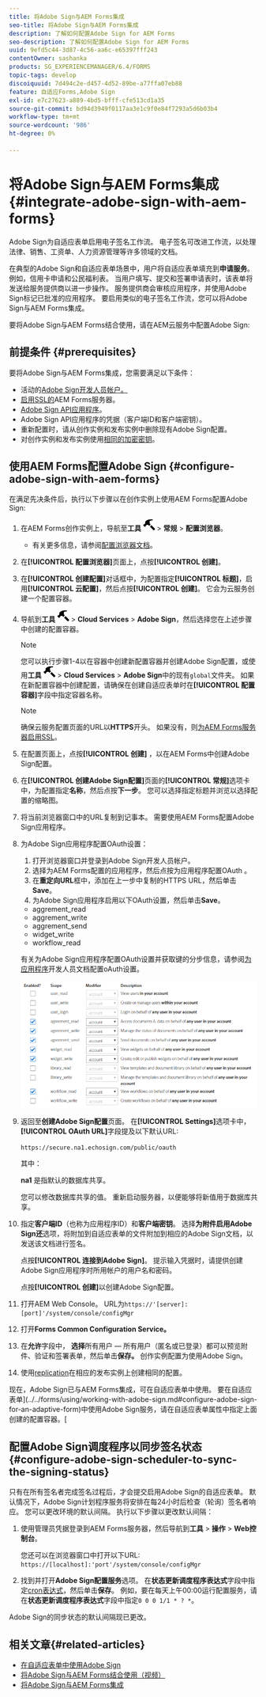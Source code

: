 ```yaml
---
title: 将Adobe Sign与AEM Forms集成
seo-title: 将Adobe Sign与AEM Forms集成
description: 了解如何配置Adobe Sign for AEM Forms
seo-description: 了解如何配置Adobe Sign for AEM Forms
uuid: 9efd5c44-3d87-4c56-aa6c-e65397fff243
contentOwner: sashanka
products: SG_EXPERIENCEMANAGER/6.4/FORMS
topic-tags: develop
discoiquuid: 7d494c2e-d457-4d52-89be-a77ffa07eb88
feature: 自适应Forms,Adobe Sign
exl-id: e7c27623-a889-4bd5-bfff-cfe513cd1a35
source-git-commit: bd94d3949f0117aa3e1c9f0e84f7293a5d6b03b4
workflow-type: tm+mt
source-wordcount: '986'
ht-degree: 0%

---
```


# 将Adobe Sign与AEM Forms集成{#integrate-adobe-sign-with-aem-forms}

Adobe Sign为自适应表单启用电子签名工作流。 电子签名可改进工作流，以处理法律、销售、工资单、人力资源管理等许多领域的文档。

在典型的Adobe Sign和自适应表单场景中，用户将自适应表单填充到&#x200B;**申请服务**。 例如，信用卡申请和公民福利表。 当用户填写、提交和签署申请表时，该表单将发送给服务提供商以进一步操作。 服务提供商会审核应用程序，并使用Adobe Sign标记已批准的应用程序。 要启用类似的电子签名工作流，您可以将Adobe Sign与AEM Forms集成。

要将Adobe Sign与AEM Forms结合使用，请在AEM云服务中配置Adobe Sign:

## 前提条件 {#prerequisites}

要将Adobe Sign与AEM Forms集成，您需要满足以下条件：

* 活动的[Adobe Sign开发人员帐户。](https://acrobat.adobe.com/us/en/why-adobe/developer-form.html)
* [启用SSL的](/help/sites-administering/ssl-by-default.md)AEM Forms服务器。
* [Adobe Sign API应用程序](https://www.adobe.io/apis/documentcloud/sign/docs.html#!adobedocs/adobe-sign/master/gstarted/create_app.md)。
* Adobe Sign API应用程序的凭据（客户端ID和客户端密钥）。
* 重新配置时，请从创作实例和发布实例中删除现有Adobe Sign配置。
* 对创作实例和发布实例使用[相同的加密密钥](/help/sites-administering/security-checklist.md#make-sure-you-properly-replicate-encryption-keys-when-needed)。

## 使用AEM Forms配置Adobe Sign {#configure-adobe-sign-with-aem-forms}

在满足先决条件后，执行以下步骤以在创作实例上使用AEM Forms配置Adobe Sign:

1. 在AEM Forms创作实例上，导航至&#x200B;**工具** ![hammer](assets/hammer.png) > **常规** > **配置浏览器**。
   * 有关更多信息，请参阅[配置浏览器文档](/help/sites-administering/configurations.md)。
1. 在&#x200B;**[!UICONTROL 配置浏览器]**&#x200B;页面上，点按&#x200B;**[!UICONTROL 创建]**。
1. 在&#x200B;**[!UICONTROL 创建配置]**&#x200B;对话框中，为配置指定&#x200B;**[!UICONTROL 标题]**，启用&#x200B;**[!UICONTROL 云配置]**，然后点按&#x200B;**[!UICONTROL 创建]**。 它会为云服务创建一个配置容器。
1. 导航到&#x200B;**工具** ![hammer](assets/hammer.png) > **Cloud Services** > **Adobe Sign**，然后选择您在上述步骤中创建的配置容器。

   >[!NOTE]
   >
   >您可以执行步骤1-4以在容器中创建新配置容器并创建Adobe Sign配置，或使用&#x200B;**工具** ![hammer](assets/hammer.png) > **Cloud Services** > **Adobe Sign**&#x200B;中的现有`global`文件夹。 如果在新配置容器中创建配置，请确保在创建自适应表单时在&#x200B;**[!UICONTROL 配置容器]**&#x200B;字段中指定容器名称。

   >[!NOTE]
   确保云服务配置页面的URL以&#x200B;**HTTPS**&#x200B;开头。 如果没有，则[为AEM Forms服务器启用SSL](/help/sites-administering/ssl-by-default.md)。

1. 在配置页面上，点按&#x200B;**[!UICONTROL 创建]** ，以在AEM Forms中创建Adobe Sign配置。
1. 在&#x200B;**[!UICONTROL 创建Adobe Sign配置]**&#x200B;页面的&#x200B;**[!UICONTROL 常规]**&#x200B;选项卡中，为配置指定&#x200B;**名称**，然后点按&#x200B;**下一步**。 您可以选择指定标题并浏览以选择配置的缩略图。

1. 将当前浏览器窗口中的URL复制到记事本。 需要使用AEM Forms配置Adobe Sign应用程序。

1. 为Adobe Sign应用程序配置OAuth设置：

   1. 打开浏览器窗口并登录到Adobe Sign开发人员帐户。
   1. 选择为AEM Forms配置的应用程序，然后点按为应用程序配置OAuth 。
   1. 在&#x200B;**重定向URL**&#x200B;框中，添加在上一步中复制的HTTPS URL，然后单击&#x200B;**Save**。
   1. 为Adobe Sign应用程序启用以下OAuth设置，然后单击&#x200B;**Save**。
   * aggrement_read
   * aggrement_write
   * aggrement_send
   * widget_write
   * workflow_read

   有关为Adobe Sign应用程序配置OAuth设置并获取键的分步信息，请参阅[为应用程序](https://www.adobe.io/apis/documentcloud/sign/docs.html#!adobedocs/adobe-sign/master/gstarted/configure_oauth.md)开发人员文档配置oAuth设置。

   ![OAuth配置](assets/oauthconfig_new.png)

1. 返回至&#x200B;**创建Adobe Sign配置**&#x200B;页面。 在&#x200B;**[!UICONTROL Settings]**&#x200B;选项卡中， **[!UICONTROL OAuth URL]**&#x200B;字段提及以下默认URL:

   `https://secure.na1.echosign.com/public/oauth`

   其中：

   **na1** 是指默认的数据库共享。

   您可以修改数据库共享的值。 重新启动服务器，以便能够将新值用于数据库共享。

1. 指定&#x200B;**客户端ID**（也称为应用程序ID）和&#x200B;**客户端密钥**。 选择&#x200B;**为附件启用Adobe Sign还**&#x200B;选项，将附加到自适应表单的文件附加到相应的Adobe Sign文档，以发送该文档进行签名。

   点按&#x200B;**[!UICONTROL 连接到Adobe Sign]**。 提示输入凭据时，请提供创建Adobe Sign应用程序时所用帐户的用户名和密码。

   点按&#x200B;**[!UICONTROL 创建]**&#x200B;以创建Adobe Sign配置。

1. 打开AEM Web Console。 URL为`https://'[server]:[port]'/system/console/configMgr`
1. 打开&#x200B;**Forms Common Configuration Service。**
1. 在&#x200B;**允许**&#x200B;字段中， **选择**&#x200B;所有用户 — 所有用户（匿名或已登录）都可以预览附件、验证和签署表单，然后单击&#x200B;**保存。** 创作实例配置为使用Adobe Sign。
1. 使用[replication](/help/sites-deploying/replication.md)在相应的发布实例上创建相同的配置。

现在，Adobe Sign已与AEM Forms集成，可在自适应表单中使用。 要在自适应表单](../../forms/using/working-with-adobe-sign.md#configure-adobe-sign-for-an-adaptive-form)中使用Adobe Sign服务，请在自适应表单属性中指定上面创建的配置容器。[

## 配置Adobe Sign调度程序以同步签名状态{#configure-adobe-sign-scheduler-to-sync-the-signing-status}

只有在所有签名者完成签名过程后，才会提交启用Adobe Sign的自适应表单。 默认情况下，Adobe Sign计划程序服务将安排在每24小时后检查（轮询）签名者响应。 您可以更改环境的默认间隔。 执行以下步骤以更改默认间隔：

1. 使用管理员凭据登录到AEM Forms服务器，然后导航到&#x200B;**工具** > **操作** > **Web控制台**。

   您还可以在浏览器窗口中打开以下URL:
   `https://[localhost]:'port'/system/console/configMgr`

1. 找到并打开&#x200B;**Adobe Sign配置服务**&#x200B;选项。 在&#x200B;**状态更新调度程序表达式**&#x200B;字段中指定[cron表达式](https://en.wikipedia.org/wiki/Cron#CRON_expression)，然后单击&#x200B;**保存**。 例如，要在每天上午00:00运行配置服务，请在&#x200B;**状态更新调度程序表达式**&#x200B;字段中指定`0 0 0 1/1 * ? *`。

Adobe Sign的同步状态的默认间隔现已更改。

## 相关文章{#related-articles}

* [在自适应表单中使用Adobe Sign](../../forms/using/working-with-adobe-sign.md)
* [将Adobe Sign与AEM Forms结合使用（视频）](https://helpx.adobe.com/experience-manager/kt/forms/using/adobe-sign-integration-feature-video.html)
* [将Adobe Sign与AEM Forms集成](../../forms/using/adobe-sign-integration-adaptive-forms.md)
